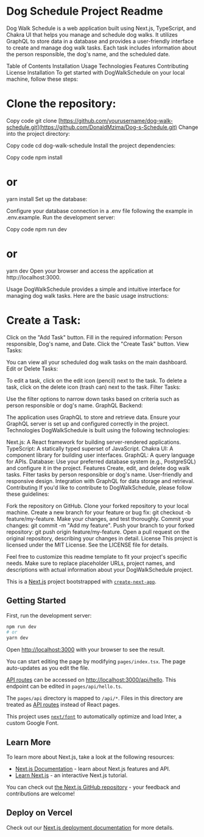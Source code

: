 # Dog Schedule Project Readme

Dog Walk Schedule is a web application built using Next.js, TypeScript, and Chakra UI that helps you manage and schedule dog walks. It utilizes GraphQL to store data in a database and provides a user-friendly interface to create and manage dog walk tasks. Each task includes information about the person responsible, the dog's name, and the scheduled date.

Table of Contents
Installation
Usage
Technologies
Features
Contributing
License
Installation
To get started with DogWalkSchedule on your local machine, follow these steps:

# Clone the repository:

Copy code
git clone [https://github.com/yourusername/dog-walk-schedule.git](https://github.com/DonaldMzima/Dog-s-Schedule.git)
Change into the project directory:

Copy code
cd dog-walk-schedule
Install the project dependencies:

Copy code
npm install

# or

yarn install
Set up the database:

Configure your database connection in a .env file following the example in .env.example.
Run the development server:

Copy code
npm run dev

# or

yarn dev
Open your browser and access the application at http://localhost:3000.

Usage
DogWalkSchedule provides a simple and intuitive interface for managing dog walk tasks. Here are the basic usage instructions:

# Create a Task:

Click on the "Add Task" button.
Fill in the required information: Person responsible, Dog's name, and Date.
Click the "Create Task" button.
View Tasks:

You can view all your scheduled dog walk tasks on the main dashboard.
Edit or Delete Tasks:

To edit a task, click on the edit icon (pencil) next to the task.
To delete a task, click on the delete icon (trash can) next to the task.
Filter Tasks:

Use the filter options to narrow down tasks based on criteria such as person responsible or dog's name.
GraphQL Backend:

The application uses GraphQL to store and retrieve data. Ensure your GraphQL server is set up and configured correctly in the project.
Technologies
DogWalkSchedule is built using the following technologies:

Next.js: A React framework for building server-rendered applications.
TypeScript: A statically typed superset of JavaScript.
Chakra UI: A component library for building user interfaces.
GraphQL: A query language for APIs.
Database: Use your preferred database system (e.g., PostgreSQL) and configure it in the project.
Features
Create, edit, and delete dog walk tasks.
Filter tasks by person responsible or dog's name.
User-friendly and responsive design.
Integration with GraphQL for data storage and retrieval.
Contributing
If you'd like to contribute to DogWalkSchedule, please follow these guidelines:

Fork the repository on GitHub.
Clone your forked repository to your local machine.
Create a new branch for your feature or bug fix: git checkout -b feature/my-feature.
Make your changes, and test thoroughly.
Commit your changes: git commit -m "Add my feature".
Push your branch to your forked repository: git push origin feature/my-feature.
Open a pull request on the original repository, describing your changes in detail.
License
This project is licensed under the MIT License. See the LICENSE file for details.

Feel free to customize this readme template to fit your project's specific needs. Make sure to replace placeholder URLs, project names, and descriptions with actual information about your DogWalkSchedule project.

This is a [Next.js](https://nextjs.org/) project bootstrapped with [`create-next-app`](https://github.com/vercel/next.js/tree/canary/packages/create-next-app).

## Getting Started

First, run the development server:

```bash
npm run dev
# or
yarn dev
```

Open [http://localhost:3000](http://localhost:3000) with your browser to see the result.

You can start editing the page by modifying `pages/index.tsx`. The page auto-updates as you edit the file.

[API routes](https://nextjs.org/docs/api-routes/introduction) can be accessed on [http://localhost:3000/api/hello](http://localhost:3000/api/hello). This endpoint can be edited in `pages/api/hello.ts`.

The `pages/api` directory is mapped to `/api/*`. Files in this directory are treated as [API routes](https://nextjs.org/docs/api-routes/introduction) instead of React pages.

This project uses [`next/font`](https://nextjs.org/docs/basic-features/font-optimization) to automatically optimize and load Inter, a custom Google Font.

## Learn More

To learn more about Next.js, take a look at the following resources:

- [Next.js Documentation](https://nextjs.org/docs) - learn about Next.js features and API.
- [Learn Next.js](https://nextjs.org/learn) - an interactive Next.js tutorial.

You can check out [the Next.js GitHub repository](https://github.com/vercel/next.js/) - your feedback and contributions are welcome!

## Deploy on Vercel



Check out our [Next.js deployment documentation](https://nextjs.org/docs/deployment) for more details.
